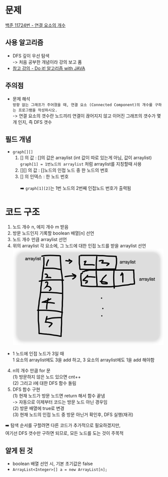 # 문제
[백준 11724번 - 연결 요소의 개수](https://www.acmicpc.net/problem/11724)

## 사용 알고리즘
- DFS 깊이 우선 탐색 <br>
-> 처음 공부한 개념이라 강의 보고 품
- [참고 강의 - Do it! 알고리즘 with JAVA](https://www.inflearn.com/course/lecture?courseSlug=두잇-알고리즘-코딩테스트-자바&unitId=148352&tab=curriculum)

## 주의점
- 문제 해석 <br>
`방향 없는 그래프가 주어졌을 때, 연결 요소 (Connected Component)의 개수를 구하는 프로그램을 작성하시오.`
<br> -> 연결 요소의 갯수란 노드끼리 연결이 끊어지지 않고 이어진 그래프의 갯수가 몇 개 인지, 즉 DFS 갯수

## 필드 개념
- `graph[][]` 
  1. [] 의 값 : []의 값은 arraylist (int 값이 따로 있는게 아님, 값이 arraylist)<br>
  `graph[1] = 1번노드의 arraylist` 처럼 arraylist를 지칭할때 사용  
  2. [][] 의 값 : []노드의 인접 노드 중 한 노드의 번호
  3. [] 의 인덱스 : 한 노드 번호
<br><br>
➡️ `graph[1][2]`는 1번 노드의 2번째 인접노드 번호가 출력됨

# 코드 구조
1. 노드 개수 n, 에지 개수 m 받음
2. 방문 노드인지 기록할 boolean 배열[n] 선언
2. 노드 개수 만큼 arraylist 선언
3. 위의 arraylist 각 요소에, 그 노드에 대한 인접 노드를 받을 arraylist 선언
![img.png](img.png)
- 1 노드에 인접 노드가 3일 때 <br> 
1 요소의 arraylist에도 3을 add 하고, 3 요소의 arraylist에도 1을 add 해야함 
4. n의 개수 만큼 for 문<br>
   (1) 방문하지 않은 노드 있으면 cnt++ <br>
   (2) 그리고 i에 대한 DFS 함수 돌림
5. DFS 함수 구현<br>
   (1) 현재 노드가 방문 노드면 return 해서 함수 끝냄<br>
   -> 자동으로 이제부터 코드는 방문 노드 아닌 경우임<br>
   (2) 방문 배열에 true로 변경<br>
   (3) 현재 노드의 인접 노드 중 방문 아닌거 확인후, DFS 실행(재귀)<br>

➡️ 탐색 순서를 구할려면 다른 코드가 추가적으로 필요하겠지만, <br>
   여기선 DFS 갯수만 구하면 되므로, 모든 노드를 도는 것이 주목적

## 알게 된 것
- boolean 배열 선언 시, 기본 초기값은 false
- `ArrayList<Integer>[] a = new ArrayList[n];`
